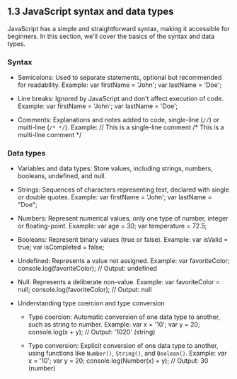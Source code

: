 ## 1.3 JavaScript syntax and data types

JavaScript has a simple and straightforward syntax, making it accessible for beginners.
In this section, we'll cover the basics of the syntax and data types.

### Syntax

- Semicolons: Used to separate statements, optional but recommended for readability.
  Example:
  var firstName = 'John';
  var lastName = 'Doe';

- Line breaks: Ignored by JavaScript and don't affect execution of code.
  Example:
  var firstName = 'John';
  var lastName = 'Doe';

- Comments: Explanations and notes added to code, single-line (`//`) or multi-line (`/* */`).
  Example:
  // This is a single-line comment
  /* This is a
  multi-line comment */

### Data types

- Variables and data types: Store values, including strings, numbers, booleans, undefined, and null.

- Strings: Sequences of characters representing text, declared with single or double quotes.
  Example:
  var firstName = 'John';
  var lastName = "Doe";

- Numbers: Represent numerical values, only one type of number, integer or floating-point.
  Example:
  var age = 30;
  var temperature = 72.5;

- Booleans: Represent binary values (true or false).
  Example:
  var isValid = true;
  var isCompleted = false;

- Undefined: Represents a value not assigned.
  Example:
  var favoriteColor;
  console.log(favoriteColor); // Output: undefined

- Null: Represents a deliberate non-value.
  Example:
  var favoriteColor = null;
  console.log(favoriteColor); // Output: null

- Understanding type coercion and type conversion
  - Type coercion: Automatic conversion of one data type to another, such as string to number.
  Example:
  var x = '10';
  var y = 20;
  console.log(x + y); // Output: '1020' (string)
  
  - Type conversion: Explicit conversion of one data type to another, using functions like `Number()`, `String()`, and `Boolean()`.
  Example:
  var x = '10';
  var y = 20;
  console.log(Number(x) + y); // Output: 30 (number)
